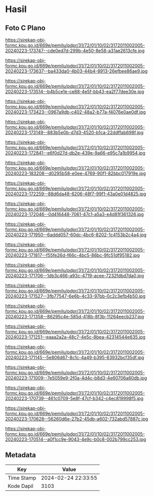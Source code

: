 # Hasil

## Foto C Plano

https://sirekap-obj-formc.kpu.go.id/669e/pemilu/pdpr/31/72/01/10/02/3172011002005-20240223-173747--cde0ed7d-299b-4e50-8e58-a31ae2613cfe.jpg

https://sirekap-obj-formc.kpu.go.id/669e/pemilu/pdpr/31/72/01/10/02/3172011002005-20240223-173637--ba433da0-4b03-44b4-8913-26efbee86ae9.jpg

https://sirekap-obj-formc.kpu.go.id/669e/pemilu/pdpr/31/72/01/10/02/3172011002005-20240223-173514--b4b5ce1e-ce88-4e5f-bb43-ea2f77dee30e.jpg

https://sirekap-obj-formc.kpu.go.id/669e/pemilu/pdpr/31/72/01/10/02/3172011002005-20240223-173423--0967a9db-c402-48a2-b77a-f4076e0ae0df.jpg

https://sirekap-obj-formc.kpu.go.id/669e/pemilu/pdpr/31/72/01/10/02/3172011002005-20240223-173149--883b5e0b-d7d3-4520-b1ca-22ddffab698f.jpg

https://sirekap-obj-formc.kpu.go.id/669e/pemilu/pdpr/31/72/01/10/02/3172011002005-20240223-172841--e6f0d27d-db2e-439e-9a66-e95c7a1b9954.jpg

https://sirekap-obj-formc.kpu.go.id/669e/pemilu/pdpr/31/72/01/10/02/3172011002005-20240223-183208--d0295b58-e0ee-4769-90f1-82bbc017919e.jpg

https://sirekap-obj-formc.kpu.go.id/669e/pemilu/pdpr/31/72/01/10/02/3172011002005-20240223-172259--88d6da48-6206-48f7-99f1-43a0e01d4825.jpg

https://sirekap-obj-formc.kpu.go.id/669e/pemilu/pdpr/31/72/01/10/02/3172011002005-20240223-172046--0d416448-7061-47c1-a5a3-e4d81f361326.jpg

https://sirekap-obj-formc.kpu.go.id/669e/pemilu/pdpr/31/72/01/10/02/3172011002005-20240223-171950--6addd057-60dc-4bc6-8202-1c4153b2c4a4.jpg

https://sirekap-obj-formc.kpu.go.id/669e/pemilu/pdpr/31/72/01/10/02/3172011002005-20240223-171817--f55fe26d-f66c-4bc5-86bc-9fc51df95182.jpg

https://sirekap-obj-formc.kpu.go.id/669e/pemilu/pdpr/31/72/01/10/02/3172011002005-20240223-171706--1db3c466-a93c-4719-acee-7232fdbd7da0.jpg

https://sirekap-obj-formc.kpu.go.id/669e/pemilu/pdpr/31/72/01/10/02/3172011002005-20240223-171527--3fb77547-6e6b-4c33-97bb-0c2c3efb4b50.jpg

https://sirekap-obj-formc.kpu.go.id/669e/pemilu/pdpr/31/72/01/10/02/3172011002005-20240223-171358--86295c4e-585d-418b-8f3b-11264eecb237.jpg

https://sirekap-obj-formc.kpu.go.id/669e/pemilu/pdpr/31/72/01/10/02/3172011002005-20240223-171251--eaaa2a2a-48c7-4e5c-8bea-42314544e635.jpg

https://sirekap-obj-formc.kpu.go.id/669e/pemilu/pdpr/31/72/01/10/02/3172011002005-20240223-171145--5e806d67-8c1c-4a49-b395-63932bcf35df.jpg

https://sirekap-obj-formc.kpu.go.id/669e/pemilu/pdpr/31/72/01/10/02/3172011002005-20240223-171009--7e5059e9-2f0a-4d4c-b8d3-4e60706a60db.jpg

https://sirekap-obj-formc.kpu.go.id/669e/pemilu/pdpr/31/72/01/10/02/3172011002005-20240223-170739--461c0709-5e8f-47cf-b342-c4ec819998f5.jpg

https://sirekap-obj-formc.kpu.go.id/669e/pemilu/pdpr/31/72/01/10/02/3172011002005-20240223-170628--56260d6e-27b2-45db-a602-732abd57887c.jpg

https://sirekap-obj-formc.kpu.go.id/669e/pemilu/pdpr/31/72/01/10/02/3172011002005-20240223-170514--a0f1cc9e-9043-4e9c-b0c8-002b799cc253.jpg


## Metadata

| Key        | Value               |
| ---------- | ------------------- |
| Time Stamp | 2024-02-24 22:33:55 |
| Kode Dapil | 3103                |



